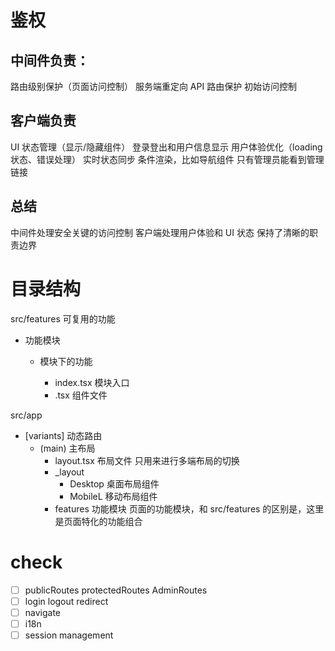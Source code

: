 # 鉴权

## 中间件负责：

路由级别保护（页面访问控制）
服务端重定向
API 路由保护
初始访问控制

## 客户端负责

UI 状态管理（显示/隐藏组件） 登录登出和用户信息显示
用户体验优化（loading 状态、错误处理）
实时状态同步
条件渲染，比如导航组件 只有管理员能看到管理链接

## 总结

中间件处理安全关键的访问控制
客户端处理用户体验和 UI 状态
保持了清晰的职责边界

# 目录结构

src/features 可复用的功能

- <module> 功能模块
  - <feature> 模块下的功能
    - index.tsx 模块入口
    - <component>.tsx 组件文件

src/app

- [variants] 动态路由
  - (main) 主布局
    - layout.tsx 布局文件 只用来进行多端布局的切换
    - \_layout
      - Desktop 桌面布局组件
      - MobileL 移动布局组件
    - features 功能模块 页面的功能模块，和 src/features 的区别是，这里是页面特化的功能组合

# check

- [ ] publicRoutes protectedRoutes AdminRoutes
- [ ] login logout redirect
- [ ] navigate
- [ ] i18n
- [ ] session management
